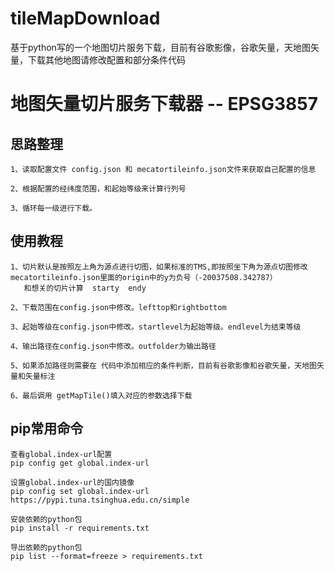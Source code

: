 # tileMapDownload
基于python写的一个地图切片服务下载，目前有谷歌影像，谷歌矢量，天地图矢量，下载其他地图请修改配置和部分条件代码
# 地图矢量切片服务下载器 -- EPSG3857

## 思路整理
    1、读取配置文件 config.json 和 mecatortileinfo.json文件来获取自己配置的信息
   
    2、根据配置的经纬度范围，和起始等级来计算行列号
   
    3、循环每一级进行下载。
 
## 使用教程
    1、切片默认是按照左上角为源点进行切图，如果标准的TMS,即按照坐下角为源点切图修改mecatortileinfo.json里面的origin中的y为负号（-20037508.342787）
       和想关的切片计算  starty  endy
   
    2、下载范围在config.json中修改。lefttop和rightbottom
    
    3、起始等级在config.json中修改。startlevel为起始等级。endlevel为结束等级
   
    4、输出路径在config.json中修改。outfolder为输出路径
   
    5、如果添加路径则需要在 代码中添加相应的条件判断，目前有谷歌影像和谷歌矢量，天地图矢量和矢量标注
   
    6、最后调用 getMapTile()填入对应的参数选择下载



## pip常用命令
    查看global.index-url配置
    pip config get global.index-url

    设置global.index-url的国内镜像
    pip config set global.index-url https://pypi.tuna.tsinghua.edu.cn/simple

    安装依赖的python包
    pip install -r requirements.txt

    导出依赖的python包
    pip list --format=freeze > requirements.txt

